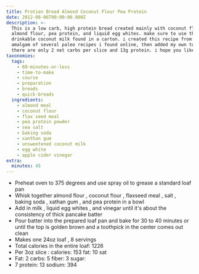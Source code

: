 ```yaml
---
title: Protien Bread Almond Coconut Flour Pea Protein
date: 2012-08-06T00:00:00.000Z
description: >-
  This is a low carb, high protein bread created mainly with coconut flour,
  almond flour, pea protein, and liquid egg whites. make sure to use the
  drinkable coconut milk found in a carton. i created this recipe from an
  amalgam of several paleo recipes i found online, then added my own touch.
  there are only 2 net carbs per slice and 13g protein. i hope you like it!
taxonomies:
  tags:
    - 60-minutes-or-less
    - time-to-make
    - course
    - preparation
    - breads
    - quick-breads
  ingredients:
    - almond meal
    - coconut flour
    - flax seed meal
    - pea protein powder
    - sea salt
    - baking soda
    - xanthan gum
    - unsweetened coconut milk
    - egg white
    - apple cider vinegar
extra:
  minutes: 45
---
```

 - Preheat oven to 375 degrees and use spray oil to grease a standard loaf pan
 - Whisk together almond flour , coconut flour , flaxseed meal , salt , baking soda , xathan gum , and pea protein in a bowl
 - Add in milk , liquid egg whites , and vinegar until it's about the consistency of thick pancake batter
 - Pour batter into the prepared loaf pan and bake for 30 to 40 minutes or until the top is golden brown and a toothpick in the center comes out clean
 - Makes one 24oz loaf , 8 servings
 - Total calories in the entire loaf: 1226
 - Per 3oz slice : calories: 153 fat: 10 sat
 - Fat: 2 carbs: 5 fiber: 3 sugar:
 - 7 protein: 13 sodium: 394
